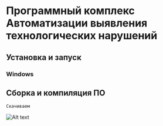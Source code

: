 # Программный комплекс Автоматизации выявления технологических нарушений

## Установка и запуск

### Windows 


## Сборка и компиляция ПО
```
Скачиваем 
```

![Alt text](image.png)
